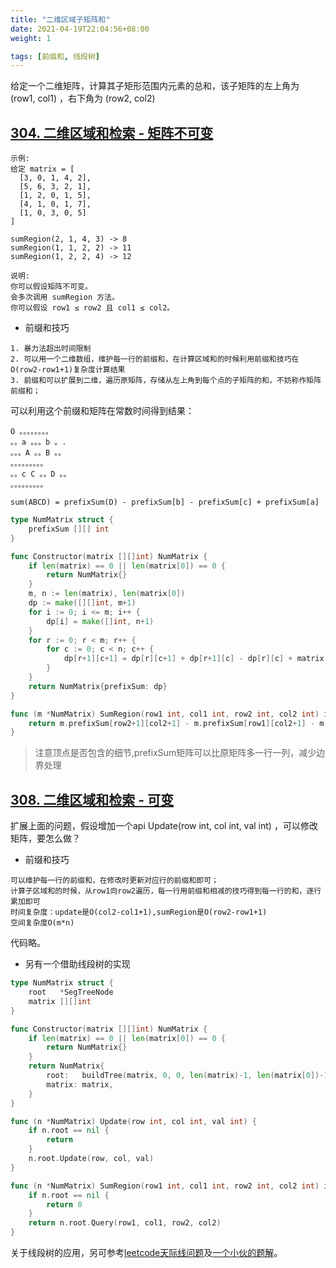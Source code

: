 ```yaml
---
title: "二维区域子矩阵和"
date: 2021-04-19T22:04:56+08:00
weight: 1

tags: [前缀和, 线段树]
---
```


给定一个二维矩阵，计算其子矩形范围内元素的总和，该子矩阵的左上角为 (row1, col1) ，右下角为 (row2, col2)

## [304. 二维区域和检索 - 矩阵不可变](https://leetcode-cn.com/problems/range-sum-query-2d-immutable)

```
示例:
给定 matrix = [
  [3, 0, 1, 4, 2],
  [5, 6, 3, 2, 1],
  [1, 2, 0, 1, 5],
  [4, 1, 0, 1, 7],
  [1, 0, 3, 0, 5]
]

sumRegion(2, 1, 4, 3) -> 8
sumRegion(1, 1, 2, 2) -> 11
sumRegion(1, 2, 2, 4) -> 12

说明:
你可以假设矩阵不可变。
会多次调用 sumRegion 方法。
你可以假设 row1 ≤ row2 且 col1 ≤ col2。
```

* 前缀和技巧

```
1. 暴力法超出时间限制
2. 可以用一个二维数组，维护每一行的前缀和，在计算区域和的时候利用前缀和技巧在O(row2-row1+1)复杂度计算结果
3. 前缀和可以扩展到二维，遍历原矩阵，存储从左上角到每个点的子矩阵的和，不妨称作矩阵前缀和；
```  

可以利用这个前缀和矩阵在常数时间得到结果：

```
O 。。。。。。。。
。。a 。。。b 。.
。。。A 。。B 。。
。。。。。。。。。
。。c C 。。D 。。
。。。。。。。。。
```

`sum(ABCD) = prefixSum(D) - prefixSum[b] - prefixSum[c] + prefixSum[a]`

```go
type NumMatrix struct {
	prefixSum [][] int
}

func Constructor(matrix [][]int) NumMatrix {
	if len(matrix) == 0 || len(matrix[0]) == 0 {
		return NumMatrix{}
	}
	m, n := len(matrix), len(matrix[0])
	dp := make([][]int, m+1)
	for i := 0; i <= m; i++ {
		dp[i] = make([]int, n+1)
	}
	for r := 0; r < m; r++ {
		for c := 0; c < n; c++ {
			dp[r+1][c+1] = dp[r][c+1] + dp[r+1][c] - dp[r][c] + matrix[r][c]
		}
	}
	return NumMatrix{prefixSum: dp}
}

func (m *NumMatrix) SumRegion(row1 int, col1 int, row2 int, col2 int) int {
	return m.prefixSum[row2+1][col2+1] - m.prefixSum[row1][col2+1] - m.prefixSum[row2+1][col1] + m.prefixSum[row1][col1]
}
```

> 注意顶点是否包含的细节,prefixSum矩阵可以比原矩阵多一行一列，减少边界处理

## [308. 二维区域和检索 - 可变](https://leetcode-cn.com/problems/range-sum-query-2d-mutable)

扩展上面的问题，假设增加一个api Update(row int, col int, val int) ，可以修改矩阵，要怎么做？  

* 前缀和技巧

```
可以维护每一行的前缀和，在修改时更新对应行的前缀和即可；
计算子区域和的时候，从row1向row2遍历，每一行用前缀和相减的技巧得到每一行的和，逐行累加即可
时间复杂度：update是O(col2-col1+1),sumRegion是O(row2-row1+1)
空间复杂度O(m*n)
```

代码略。

* 另有一个借助线段树的实现

```go
type NumMatrix struct {
	root   *SegTreeNode
	matrix [][]int
}

func Constructor(matrix [][]int) NumMatrix {
	if len(matrix) == 0 || len(matrix[0]) == 0 {
		return NumMatrix{}
	}
	return NumMatrix{
		root:   buildTree(matrix, 0, 0, len(matrix)-1, len(matrix[0])-1),
		matrix: matrix,
	}
}

func (n *NumMatrix) Update(row int, col int, val int) {
	if n.root == nil {
		return
	}
	n.root.Update(row, col, val)
}

func (n *NumMatrix) SumRegion(row1 int, col1 int, row2 int, col2 int) int {
	if n.root == nil {
		return 0
	}
	return n.root.Query(row1, col1, row2, col2)
}
```

关于线段树的应用，另可参考[leetcode天际线问题](https://leetcode-cn.com/problems/the-skyline-problem/)及[一个小伙的题解](https://leetcode-cn.com/problems/the-skyline-problem/solution/xian-duan-shu-he-sao-miao-xian-suan-fa-jie-jue-ci-/)。
